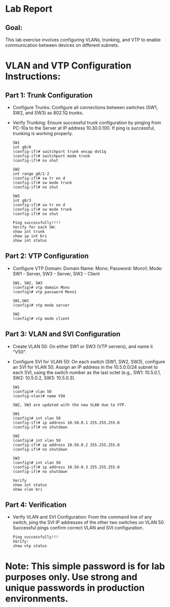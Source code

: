 # Lab Report

## Goal:

This lab exercise involves configuring VLANs, trunking, and VTP to enable communication between devices on different subnets.

# VLAN and VTP Configuration Instructions:

## Part 1: Trunk Configuration
- Configure Trunks: Configure all connections between switches (SW1, SW2, and SW3) as 802.1Q trunks.
- Verify Trunking: Ensure successful trunk configuration by pinging from PC-10a to the Server at IP address 10.30.0.100. If ping is successful, trunking is working properly.
  
      SW1
      int g0/0
      (config-if)# switchport trunk encap dot1q
      (config-if)# switchport mode trunk
      (config-if)# no shut

      SW2
      int range g0/1-2
      (config-if)# sw tr en d
      (config-if)# sw mode trunk
      (config-if)# no shut

      SW3
      int g0/3
      (config-if)# sw tr en d
      (config-if)# sw mode trunk
      (config-if)# no shut

      Ping successfully!!!!
      Verify for each SW:
      show int trunk
      show ip int bri
      show int status    
  
## Part 2: VTP Configuration
- Configure VTP Domain: Domain Name: Mono; Password: Mono1; Mode: SW1 - Server, SW3 - Server, SW2 - Client

      SW1, SW2, SW3
      (config)# vtp domain Mono
      (config)# vtp password Mono1
  
      SW1,SW3
      (config)# vtp mode server

      SW2
      (config)# vtp mode client
       
## Part 3: VLAN and SVI Configuration
- Create VLAN 50: On either SW1 or SW3 (VTP servers), and name it "V50".
- Configure SVI for VLAN 50: On each switch (SW1, SW2, SW3), configure an SVI for VLAN 50. Assign an IP address in the 10.5.0.0/24 subnet to each SVI, using the switch number as the last octet (e.g., SW1: 10.5.0.1, SW2: 10.5.0.2, SW3: 10.5.0.3).

      SW1
      (config)# vlan 50
      (config-vlan)# name V50
      
      SW2, SW3 are updated with the new VLAN due to VTP.
      
      SW1
      (config)# int vlan 50
      (config-if)# ip address 10.50.0.1 255.255.255.0
      (config-if)# no shutdown
      
      SW2
      (config)# int vlan 50
      (config-if)# ip address 10.50.0.2 255.255.255.0
      (config-if)# no shutdown
      
      SW3
      (config)# int vlan 50
      (config-if)# ip address 10.50.0.3 255.255.255.0
      (config-if)# no shutdown

      Verify
      show int status
      show vlan bri

## Part 4: Verification
- Verify VLAN and SVI Configuration: From the command line of any switch, ping the SVI IP addresses of the other two switches on VLAN 50. Successful pings confirm correct VLAN and SVI configuration.

      Ping successfully!!!
      Verify:
      show vtp status
      
# Note: This simple password is for lab purposes only. Use strong and unique passwords in production environments.
